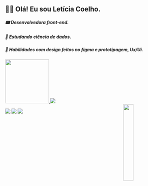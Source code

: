 ## 👩‍💻  Olá! Eu sou Letícia Coelho.
##### 📟 Desenvolvedora front-end.
##### 🎲 Estudando ciência de dados.
##### 🎨 Habilidades com design feitos no figma e prototipagem, Ux/Ui. 



<div>
  <a href="linkedin.com/in/leticia-coelho-556906188"/>
  <img height="140em" src="https://github-readme-stats.vercel.app/api?username=coelholeticia&show_icons=true&theme=radical"/>
  <img heignt="180em" src="https://github-readme-stats.vercel.app/api/top-langs/?username=coelholeticia&layout=compact&theme=radical"/>
</div>

<div>
  <img align="right" width="25%" src="https://i.pinimg.com/originals/aa/12/11/aa12111e7a0d8f69886f6f3adfbf1f0a.gif"/>
</div>
        

  <a href="https://www.linkedin.com/in/leticia-coelho-556906188" target="_blank"><img src="https://img.shields.io/badge/-LinkedIn-%230077B5?style=for-the-badge&logo=linkedin&logoColor=white" target="_blank"></a>
          <a href="https://instagram.com/coelho.letticia" target="_blank"><img src="https://img.shields.io/badge/-Instagram-%23E4405F?style=for-the-badge&logo=instagram&logoColor=white" target="_blank"></a>
          <a href="https://github.com/coelholeticia"><img src="https://img.shields.io/badge/GitHub-100000?style=for-the-badge&logo=github&logoColor=white"></a>
          
     

          
